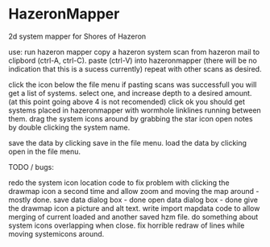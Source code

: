 HazeronMapper
=============

2d system mapper for Shores of Hazeron

use:
run hazeron mapper
copy a hazeron system scan from hazeron mail to clipbord (ctrl-A, ctrl-C).
paste (ctrl-V) into hazeronmapper (there will be no indication that this is a sucess currently)
repeat with other scans as desired.

click the icon below the file menu
if pasting scans was successfull you will get a list of systems.
select one, and increase depth to a desired amount. (at this point going above 4 is not recomended)
click ok
you should get systems placed in hazeronmapper with wormhole linklines running between them.
drag the system icons around by grabbing the star icon
open notes by double clicking the system name.

save the data by clicking save in the file menu.
load the data by clicking open in the file menu. 




TODO / bugs:

redo the system icon location code to fix problem with clicking the drawmap icon a second time
  and allow zoom and moving the map around - mostly done.
save data dialog box - done
open data dialog box - done
give the drawmap icon a picture and alt text.
write import mapdata code to allow merging of current loaded and another saved hzm file.
do something about system icons overlapping when close.
fix horrible redraw of lines while moving systemicons around.
  
